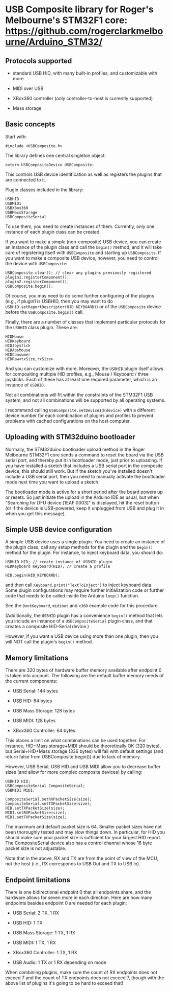 # USB Composite library for Roger's Melbourne's STM32F1 core: https://github.com/rogerclarkmelbourne/Arduino_STM32/

## Protocols supported

- standard USB HID, with many built-in profiles, and customizable with more

- MIDI over USB

- XBox360 controller (only controller-to-host is currently supported)

- Mass storage

## Basic concepts

Start with:
```
#include <USBComposite.h>
```

The library defines one central singleton object:

```
extern USBCompositeDevice USBComposite;
```

This controls USB device identification as well as registers the plugins that are connected to it.

Plugin classes included in the library: 

```
USBHID
USBMIDI
USBXBox360
USBMassStorage
USBCompositeSerial
```

To use them, you need to create instances of them. Currently, only one instance of each plugin class
can be created.

If you want to make a simple (non-composite) USB device, you can create an instance of the plugin class
and call the `begin()` method, and it will take care of registering itself with `USBComposite` and starting up
`USBComposite`. If you want to make a composite USB device, however,
you need to control the device with `USBComposite`:

```
USBComposite.clear(); // clear any plugins previously registered
plugin1.registerComponent(); 
plugin2.registerComponent();
USBComposite.begin();
```

Of course, you may need to do some further configuring of the plugins (e.g., if plugin1 is USBHID, then
you may want to do `USBHID.setReportDescriptor(HID_KEYBOARD)`) or of the `USBComposite` device
before the `USBComposite.begin()` call.

Finally, there are a number of classes that implement particular protocols for the `USBHID` class plugin.
These are:
```
HIDMouse
HIDKeyboard
HIDJoystick
HIDAbsMouse
HIDConsumer
HIDRaw<txSize,rxSize>
```
And you can customize with more. Moreover, the `USBHID` plugin itself allows for compositing
multiple HID profiles, e.g., Mouse / Keyboard / three joysticks. Each of these has at least
one required parameter, which is an instance of `USBHID`.

Not all combinations will fit within the constraints of the STM32F1 USB system, and not all
combinations will be supported by all operating systems.

I recommend calling `USBComposite.setDeviceId(device)` with a different device number for each combination
of plugins and profiles to prevent problems with cached configurations on the host computer.

## Uploading with STM32duino bootloader

Normally, the STM32duino bootloader upload method in the Roger Melbourne STM32F1 core sends a command 
to reset the board via the USB serial port, and thereby put it in bootloader mode, just prior to uploading. 
If you have installed a sketch that includes a USB serial port in the composite device, this should still
work. But if the sketch you've installed doesn't include a USB serial port, then you need to manually activate 
the bootloader mode next time you want to upload a sketch.

The bootloader mode is active for a short period after the board powers up or resets. So just initiate
the upload in the Arduino IDE as usual, but when "Searching for DFU device [1EAF:0003]" is displayed,
hit the reset button (or if the device is USB-powered, keep it unplugged from USB and plug it in when you 
get this message).

## Simple USB device configuration

A simple USB device uses a single plugin. You need to create an instance of the plugin class,
call any setup methods for the plugin and the `begin()` method for the plugin. For instance, 
to inject keyboard data, you should do:

```
USBHID HID; // create instance of USBHID plugin
HIDKeyboard Keyboard(HID); // create a profile

HID.begin(HID_KEYBOARD);
```

and then call `Keyboard.print("TextToInject")` to inject keyboard data. Some plugin configurations
may require further initialization code or further code that needs to be called inside the Arduino
`loop()` function.

See the `BootKeyboard`, `midiout` and `x360` example code for this procedure.

(Additionally, the `USBHID` plugin has a convenience `begin()` method that lets you include an
instance of a `USBCompositeSerial` plugin class, and that creates a composite HID-Serial device.)

However, if you want a USB device using more than one plugin, then you will NOT call the plugin's
`begin()` method.

## Memory limitations

There are 320 bytes of hardware buffer memory available after endpoint 0 is taken into account. The following 
are the default buffer memory needs of the current components:

 * USB Serial: 144 bytes
 
 * USB HID: 64 bytes
 
 * USB Mass Storage: 128 bytes
 
 * USB MIDI: 128 bytes
 
 * XBox360 Controller: 64 bytes
 
This places a limit on what combinations can be used together. For instance, HID+Mass storage+MIDI should be theoretically 
OK (320 bytes), but Serial+HID+Mass storage (336 bytes) will fail with default settings (and return false from 
USBComposite.begin()) due to lack of memory.

However, USB Serial, USB HID and USB MIDI allow you to decrease buffer sizes (and allow for more complex composite devices)
by calling:
```
USBHID HID;
USBCompositeSerial CompositeSerial;
USBMIDI MIDI;

CompositeSerial.setRXPacketSize(size);
CompositeSerial.setTXPacketSize(size);
HID.setTXPacketSize(size); 
MIDI.setRXPacketSize(size);
MIDI.setTXPacketSize(size);
```
The maximum and default packet size is 64. Smaller packet sizes have not been thoroughly tested and may slow things down. In 
particular, for HID you should make sure your packet size is sufficient for your largest HID report. The CompositeSerial 
device also has a control channel whose 16 byte packet size is not adjustable.

Note that in the above, RX and TX are from the point of view of the MCU, not the host (i.e., RX corresponds to USB Out and TX
to USB In).

## Endpoint limitations

There is one bidirectional endpoint 0 that all endpoints share, and the hardware allows for seven more in each direction. Here are 
how many endpoints besides endpoint 0 are needed for each plugin:

* USB Serial: 2 TX, 1 RX

* USB HID: 1 TX

* USB Mass Storage: 1 TX, 1 RX

* USB MIDI: 1 TX, 1 RX

* XBox360 Controller: 1 TX, 1 RX

* USB Audio: 1 TX or 1 RX depending on mode

When combining plugins, make sure the count of RX endpoints does not exceed 7 and the count of TX endpoints does not exceed 7, though
with the above list of plugins it's going to be hard to exceed that!
